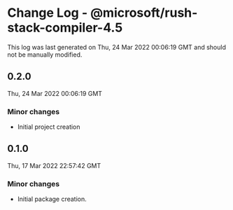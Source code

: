# Change Log - @microsoft/rush-stack-compiler-4.5

This log was last generated on Thu, 24 Mar 2022 00:06:19 GMT and should not be manually modified.

## 0.2.0
Thu, 24 Mar 2022 00:06:19 GMT

### Minor changes

- Initial project creation

## 0.1.0
Thu, 17 Mar 2022 22:57:42 GMT

### Minor changes

- Initial package creation.

